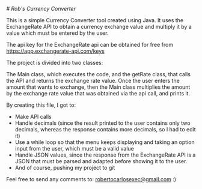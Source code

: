 <em> # Rob's Currency Converter </em>

This is a simple Currency Converter tool created using Java. It uses the ExchangeRate API to obtain a currency exchange value and multiply it by a value which must be entered by the user. 

The api key for the ExchangeRate api can be obtained for free from  https://app.exchangerate-api.com/keys

The project is divided into two classes:

The Main class, which executes the code, and the getRate class, that calls the API and returns the exchange rate value. Once the user enters the amount that wants to exchange, then the Main class multiplies the amount by the exchange rate value that was obtained via the api call, and prints it. 

By creating this file, I got to: 

- Make API calls
- Handle decimals (since the result printed to the user contains only two decimals, whereas the response contains more decimals, so I had to edit it)
- Use a while loop so that the menu keeps displaying and taking an option input from the user, which must be a valid value
- Handle JSON values, since the response from the ExchangeRate API is a JSON that must be parsed and adapted before showing it to the user.
- And of course, pushing my project to git

Feel free to send any comments to: robertocarlosexec@gmail.com :)
